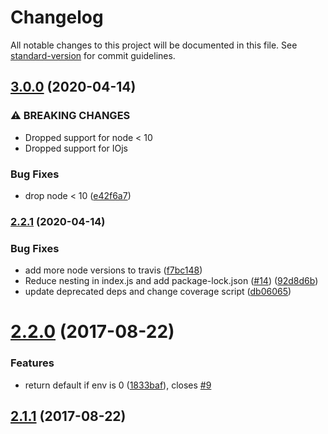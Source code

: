# Changelog

All notable changes to this project will be documented in this file. See [standard-version](https://github.com/conventional-changelog/standard-version) for commit guidelines.

## [3.0.0](https://github.com/knownasilya/cli-width/compare/v2.2.1...v3.0.0) (2020-04-14)

### ⚠ BREAKING CHANGES

* Dropped support for node < 10
* Dropped support for IOjs

### Bug Fixes

* drop node < 10 ([e42f6a7](https://github.com/knownasilya/cli-width/commit/e42f6a756ea47f85f736e6de2d7364d4d60a7dfe))

### [2.2.1](https://github.com/knownasilya/cli-width/compare/v2.2.0...v2.2.1) (2020-04-14)

### Bug Fixes

* add more node versions to travis ([f7bc148](https://github.com/knownasilya/cli-width/commit/f7bc14846c2547769681bfc56afed3d0b04aa11e))
* Reduce nesting in index.js and add package-lock.json ([#14](https://github.com/knownasilya/cli-width/issues/14)) ([92d8d6b](https://github.com/knownasilya/cli-width/commit/92d8d6b8e4ce3702b12356c5427723005fccf9b8))
* update deprecated deps and change coverage script ([db06065](https://github.com/knownasilya/cli-width/commit/db0606592f8347eb9f35abdf87c570e1d731463c))

<a name="2.2.0"></a>

# [2.2.0](https://github.com/knownasilya/cli-width/compare/v2.1.1...v2.2.0) (2017-08-22)

### Features

* return default if env is 0 ([1833baf](https://github.com/knownasilya/cli-width/commit/1833baf)), closes [#9](https://github.com/knownasilya/cli-width/issues/9)

<a name="2.1.1"></a>

## [2.1.1](https://github.com/knownasilya/cli-width/compare/v2.1.0...v2.1.1) (2017-08-22)
